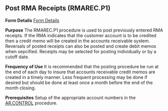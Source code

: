 ## Post RMA Receipts (RMAREC.P1)
<PageHeader />

**Form Details**
[Form Details](../RMAREC-P1-1/README.md)

**Purpose**
The RMAREC.P1 procedure is used to post previously entered RMA receipts. If
the RMA indicates that the customer account is to be credited then a credit
memo will be created in the accounts receivable system. Reversals of posted
receipts can also be posted and create debit memos when sepcified. Receipts
may be selected for posting individually or by a cutoff date.

**Frequency of Use**
It is recommended that the posting procedure be run at the end of each day to
insure that accounts receivable credit memos are created in a timely manner.
Less frequent processing may be done if desired but should be done at least
once a month before the end of the month closing.

**Prerequisites**
Setup of the appropriate account numbers in the [AR.CONTROL](../AR-CONTROL/README.md)
procedure.

<badge text= "Version 8.10.57 " vertical="middle" />

<PageFooter />
